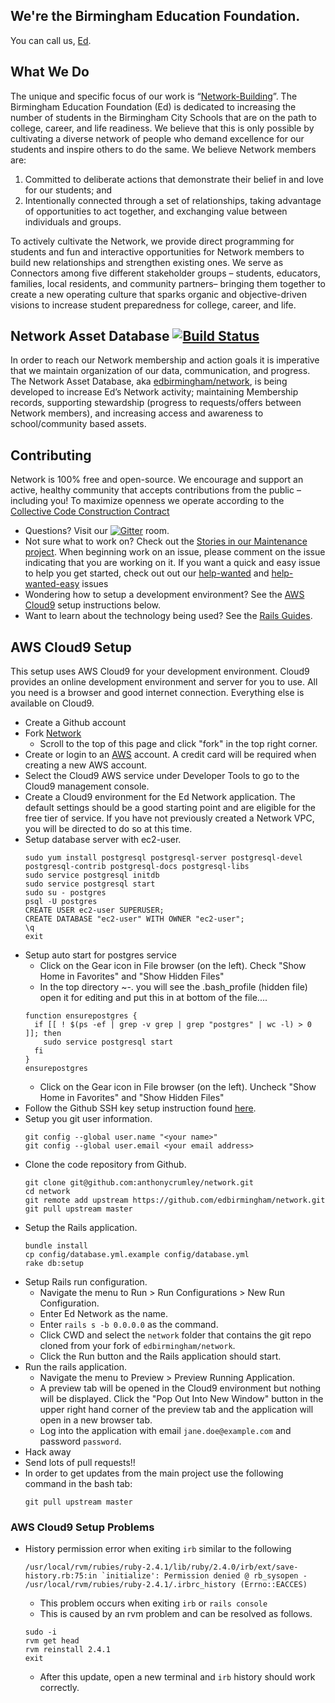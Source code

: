 ## We're the Birmingham Education Foundation.
You can call us, [Ed](http://edbirmingham.org).

## What We Do
The unique and specific focus of our work is “[Network-Building](https://www.youtube.com/watch?v=OI0qip6XlZc)”. The Birmingham Education Foundation (Ed) is dedicated to increasing the number of students in the Birmingham City Schools that are on the path to college, career, and life readiness. We believe that this is only possible by cultivating a diverse network of people who demand excellence for our students and inspire others to do the same. We believe Network members are:

1. Committed to deliberate actions that demonstrate their belief in and love for our students; and
2. Intentionally connected through a set of relationships, taking advantage of opportunities to act together, 
and exchanging value between individuals and groups. 

To actively cultivate the Network, we provide direct programming for students and fun and interactive opportunities for Network members to build new relationships and strengthen existing ones. We serve as Connectors among five different stakeholder groups – students, educators, families, local residents, and community partners– bringing them together to create a new operating culture that sparks organic and objective-driven visions to increase student preparedness for college, career, and life.

## Network Asset Database [![Build Status](https://travis-ci.org/edbirmingham/network.svg)](https://travis-ci.org/edbirmingham/network)
In order to reach our Network membership and action goals it is imperative that we maintain organization of our data, communication, and progress. The Network Asset Database, aka [edbirmingham/network](https://github.com/edbirmingham/network), is being developed to increase Ed’s Network activity; maintaining Membership records, supporting stewardship (progress to requests/offers between Network members), and increasing access and awareness to school/community based assets.

## Contributing
Network is 100% free and open-source. We encourage and support an active, healthy community that accepts contributions from the public – including you!  To maximize openness we operate according to the [Collective Code Construction Contract](c4.md)
* Questions? Visit our [![Gitter](https://badges.gitter.im/Join%20Chat.svg)](https://gitter.im/edbirmingham/network?utm_source=badge&utm_medium=badge&utm_campaign=pr-badge) room.
* Not sure what to work on?  Check out the [Stories in our Maintenance project](https://github.com/edbirmingham/network/projects/3).  When beginning work on an issue, please comment on the issue indicating that you are working on it. If you want a quick and easy issue to help you get started, check out out our [help-wanted](https://github.com/edbirmingham/network/projects/3?card_filter_query=label%3Ahelp-wanted) and [help-wanted-easy](https://github.com/edbirmingham/network/projects/3?card_filter_query=label%3Ahelp-wanted-easy) issues
* Wondering how to setup a development environment?  See the [AWS Cloud9](#aws-cloud9-setup) setup instructions below.
* Want to learn about the technology being used?  See the [Rails Guides](http://guides.rubyonrails.org/).

## AWS Cloud9 Setup
This setup uses AWS Cloud9 for your development environment.  Cloud9 provides an online development environment and server for you to use.  All you need is a browser and good internet connection.  Everything else is available on Cloud9.
* Create a Github account
* Fork [Network](https://github.com/edbirmingham/network)
  * Scroll to the top of this page and click "fork" in the top right corner. 
* Create or login to an [AWS](https://aws.amazon.com) account.  A credit card will be required when creating a new AWS account.
* Select the Cloud9 AWS service under Developer Tools to go to the Cloud9 management console.
* Create a Cloud9 environment for the Ed Network application.  The default settings should be a good starting point and are eligible for the free tier of service.  If you have not previously created a Network VPC, you will be directed to do so at this time.
* Setup database server with ec2-user.
  ```
  sudo yum install postgresql postgresql-server postgresql-devel postgresql-contrib postgresql-docs postgresql-libs
  sudo service postgresql initdb
  sudo service postgresql start
  sudo su - postgres
  psql -U postgres
  CREATE USER ec2-user SUPERUSER;
  CREATE DATABASE "ec2-user" WITH OWNER "ec2-user";
  \q
  exit
  ```
* Setup auto start for postgres service
  * Click on the Gear icon in File browser (on the left). Check "Show Home in Favorites" and "Show Hidden Files"
  * In the top directory ~-. you will see the .bash_profile (hidden file) open it for editing and put this in at bottom of the file....
  ```
  function ensurepostgres {
    if [[ ! $(ps -ef | grep -v grep | grep "postgres" | wc -l) > 0 ]]; then
      sudo service postgresql start
    fi
  }
  ensurepostgres
  ```
  * Click on the Gear icon in File browser (on the left). Uncheck "Show Home in Favorites" and "Show Hidden Files"
* Follow the Github SSH key setup instruction found [here](https://help.github.com/articles/generating-a-new-ssh-key-and-adding-it-to-the-ssh-agent/#platform-linux).
* Setup you git user information.
  ```
  git config --global user.name "<your name>"
  git config --global user.email <your email address>
  ```
* Clone the code repository from Github.
  ```
  git clone git@github.com:anthonycrumley/network.git
  cd network
  git remote add upstream https://github.com/edbirmingham/network.git
  git pull upstream master
  ```
* Setup the Rails application.
  ```
  bundle install
  cp config/database.yml.example config/database.yml
  rake db:setup
  ```
* Setup Rails run configuration.
  * Navigate the menu to Run > Run Configurations > New Run Configuration.
  * Enter Ed Network as the name.
  * Enter `rails s -b 0.0.0.0` as the command.
  * Click CWD and select the `network` folder that contains the git repo cloned from your fork of `edbirmingham/network`.
  * Click the Run button and the Rails application should start.
* Run the rails application.
  * Navigate the menu to Preview > Preview Running Application.
  * A preview tab will be opened in the Cloud9 environment but nothing will be displayed.  Click the "Pop Out Into New Window" button in the upper right hand corner of the preview tab and the application will open in a new browser tab.
  * Log into the application with email `jane.doe@example.com` and password `password`.
* Hack away
* Send lots of pull requests!!
* In order to get updates from the main project use the following command in the bash tab:
  ```
  git pull upstream master
  ```

### AWS Cloud9 Setup Problems
* History permission error when exiting `irb` similar to the following
  ```
  /usr/local/rvm/rubies/ruby-2.4.1/lib/ruby/2.4.0/irb/ext/save-history.rb:75:in `initialize': Permission denied @ rb_sysopen -   /usr/local/rvm/rubies/ruby-2.4.1/.irbrc_history (Errno::EACCES)
  ```
  * This problem occurs when exiting `irb` or `rails console`
  * This is caused by an rvm problem and can be resolved as follows.
  ```
  sudo -i
  rvm get head
  rvm reinstall 2.4.1
  exit
  ```
  * After this update, open a new terminal and `irb` history should work correctly.
